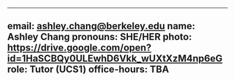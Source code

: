 
---
email: ashley.chang@berkeley.edu
name: Ashley Chang
pronouns: SHE/HER
photo: https://drive.google.com/open?id=1HaSCBQy0ULEwhD6Vkk_wUXtXzM4np6eG
role: Tutor (UCS1)
office-hours: TBA
---
